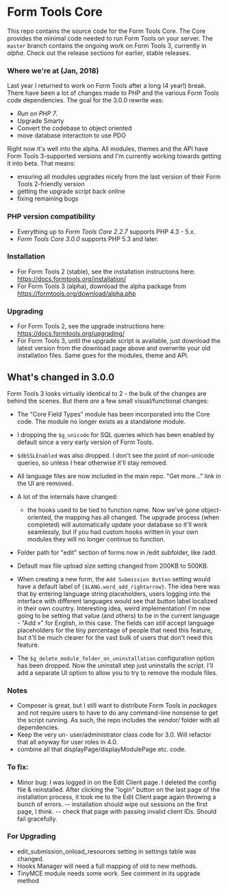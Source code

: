 # Form Tools Core

This repo contains the source code for the Form Tools Core. The Core provides the minimal code needed to run Form Tools
on your server. The `master` branch contains the ongoing work on Form Tools 3, currently in *alpha*. Check out the
release sections for earlier, stable releases. 

### Where we're at (Jan, 2018)

Last year I returned to work on Form Tools after a long (4 year!) break. There have been a lot of changes made 
to PHP and the various Form Tools code dependencies. The goal for the 3.0.0 rewrite was:

- *Run on PHP 7*.
- Upgrade Smarty
- Convert the codebase to object oriented
- move database interaction to use PDO

Right now it's well into the alpha. All modules, themes and the API have Form Tools 3-supported versions and I'm currently 
working towards getting it into beta. That means:
- ensuring all modules upgrades nicely from the last version of their Form Tools 2-friendly version
- getting the upgrade script back online
- fixing remaining bugs
 

### PHP version compatibility

- Everything up to *Form Tools Core 2.2.7* supports PHP 4.3 - 5.x.
- *Form Tools Core 3.0.0* supports PHP 5.3 and later.

### Installation

- For Form Tools 2 (stable), see the installation instructions here: https://docs.formtools.org/installation/
- For Form Tools 3 (alpha), download the alpha package from https://formtools.org/download/alpha.php

### Upgrading

- For Form Tools 2, see the upgrade instructions here: https://docs.formtools.org/upgrading/
- For Form Tools 3, until the upgrade script is available, just download the latest version from the
download page above and overwrite your old installation files. Same goes for the modules, theme and API. 


## What's changed in 3.0.0

Form Tools 3 looks virtually identical to 2 - the bulk of the changes are behind the scenes. But there *are* a few
small visual/functional changes:

- The "Core Field Types" module has been incorporated into the Core code. The module no longer exists as a standalone
module.
- I dropping the `$g_unicode` for SQL queries which has been enabled by default since a very early version of Form Tools.
- `$dbSSLEnabled` was also dropped.
I don't see the point of non-unicode queries, so unless I hear otherwise it'll stay removed.
- All language files are now included in the main repo. "Get more..." link in the UI are removed.
- A lot of the internals have changed:
    - the hooks used to be tied to function name. Now we've gone object-oriented, the mapping has all changed. The 
    upgrade process (when completed) will automatically update your database so it'll work seamlessly, but if you had
    custom hooks written in your own modules they will no longer continue to function.

- Folder path for "edit" section of forms now in /edit subfolder, like /add.
- Default max file upload size setting changed from 200KB to 500KB.
- When creating a new form, the `Add Submission Button` setting would have a default label of `{$LANG.word_add_rightarrow}`.
The idea here was that by entering language string placeholders, users logging into the interface with different
languages would see that button label localized in their own country. Interesting idea, weird implementation! I'm now
going to be setting that value (and others) to be in the current language - "Add &raquo;" for English, in this case.
The fields can _still_ accept language placeholders for the tiny percentage of people that need this feature, but it'll
be much clearer for the vast bulk of users that don't need this feature.
- The `$g_delete_module_folder_on_uninstallation` configuration option has been dropped. Now the uninstall step just 
uninstalls the script. I'll add a separate UI option to allow you to try to remove the module files.

### Notes

- Composer is great, but I still want to distribute Form Tools in _packages_ and not require users to have to do any 
command-line nonsense to get the script running. As such, the repo includes the _vendor/_ folder with all dependencies.
- Keep the very un- user/administrator class code for 3.0. Will refactor that all anyway for user roles in 4.0.
- combine all that displayPage/displayModulePage etc. code.

### To fix:

- Minor bug: I was logged in on the Edit Client
page. I deleted the config file & reinstalled. After clicking the "login" button on the last page of the installation 
process, it took me to the Edit Client page again throwing a bunch of errors.
  -- installation should wipe out sessions on the first page, I think. 
  -- check that page with passing invalid client IDs. Should fail gracefully.

### For Upgrading
- edit_submission_onload_resources setting in settings table was changed. 
- Hooks Manager will need a full mapping of old to new methods. 
- TinyMCE module needs some work. See comment in its upgrade method
